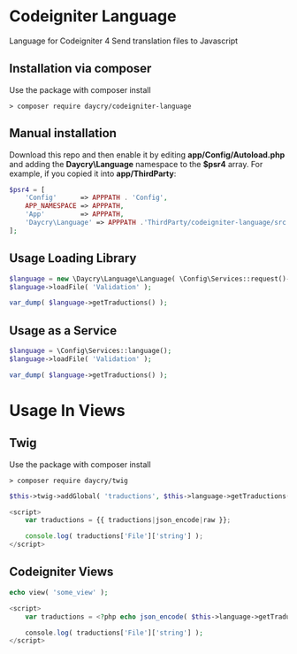 # Codeigniter Language

Language for Codeigniter 4
Send translation files to Javascript

## Installation via composer

Use the package with composer install

	> composer require daycry/codeigniter-language

## Manual installation

Download this repo and then enable it by editing **app/Config/Autoload.php** and adding the **Daycry\Language**
namespace to the **$psr4** array. For example, if you copied it into **app/ThirdParty**:

```php
$psr4 = [
    'Config'      => APPPATH . 'Config',
    APP_NAMESPACE => APPPATH,
    'App'         => APPPATH,
    'Daycry\Language' => APPPATH .'ThirdParty/codeigniter-language/src',
];
```

## Usage Loading Library

```php
$language = new \Daycry\Language\Language( \Config\Services::request()->getLocale() );
$language->loadFile( 'Validation' );

var_dump( $language->getTraductions() );

```

## Usage as a Service

```php
$language = \Config\Services::language();
$language->loadFile( 'Validation' );

var_dump( $language->getTraductions() );

```

# Usage In Views

## Twig

Use the package with composer install

	> composer require daycry/twig

```php
$this->twig->addGlobal( 'traductions', $this->language->getTraductions() );

```

```javascript
<script>
    var traductions = {{ traductions|json_encode|raw }};

    console.log( traductions['File']['string'] );
</script>

```

## Codeigniter Views

```php
echo view( 'some_view' );

```

```php
<script>
    var traductions = <?php echo json_encode( $this->language->getTraductions() ); ?>;

    console.log( traductions['File']['string'] );
</script>

```
